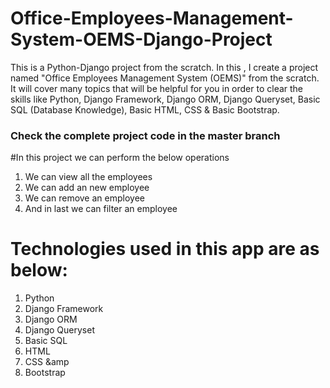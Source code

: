 
# Office-Employees-Management-System-OEMS-Django-Project
This is a Python-Django project from the scratch. In this , I create a project named "Office Employees Management System (OEMS)" from the scratch. It will cover many topics that will be helpful for you in order to clear the skills like Python, Django Framework, Django ORM, Django Queryset, Basic SQL (Database Knowledge), Basic HTML, CSS &amp; Basic Bootstrap. 

### Check the complete project code in the master branch 
#In this project we can perform the below operations
1. We can view all the employees 
2. We can add an new employee
3. We can remove an employee
4. And in last we can filter an employee


# Technologies used in this app are as below:
1. Python
2. Django Framework
3. Django ORM
4. Django Queryset
5.  Basic SQL
6. HTML
7. CSS &amp
8. Bootstrap
